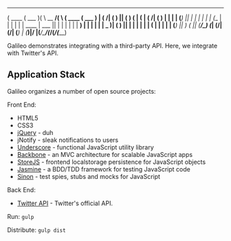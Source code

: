  _______  _______  _       _________ _        _______  _______
(  ____ \(  ___  )( \      \__   __/( \      (  ____ \(  ___  )
| (    \/| (   ) || (         ) (   | (      | (    \/| (   ) |
| |      | (___) || |         | |   | |      | (__    | |   | |
| | ____ |  ___  || |         | |   | |      |  __)   | |   | |
| | \_  )| (   ) || |         | |   | |      | (      | |   | |
| (___) || )   ( || (____/\___) (___| (____/\| (____/\| (___) |
(_______)|/     \|(_______/\_______/(_______/(_______/(_______)



Galileo demonstrates integrating with a third-party API. Here, we integrate with Twitter's API.

Application Stack
-----------

Galileo organizes a number of open source projects:

Front End:
* HTML5
* CSS3
* [jQuery] - duh
* jNotify - sleak notifications to users
* [Underscore] - functional JavaScript utility library
* [Backbone] - an MVC architecture for scalable JavaScript apps
* [StoreJS] - frontend localstorage persistence for JavaScript objects
* [Jasmine] - a BDD/TDD framework for testing JavaScript code
* [Sinon] - test spies, stubs and mocks for JavaScript

Back End:
* [Twitter API] - Twitter's official API.

Run:
`gulp`

Distribute:
`gulp dist`


[jQuery]:http://jquery.com
[Underscore]:http://underscorejs.org/
[Backbone]:http://backbonejs.org/
[Jasmine]:http://pivotal.github.io/jasmine/
[Sinon]:http://sinonjs.org/
[StoreJS]:https://github.com/marcuswestin/store.js/
[Twitter API]: https://dev.twitter.com/docs/api/1.1
